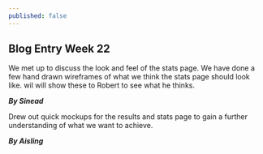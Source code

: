 ```yaml
---
published: false
---
```


## Blog Entry Week 22

We met up to discuss the look and feel of the stats page. We  have done a few hand drawn wireframes of what we think the stats page should look like. wil will show these to Robert to see what he thinks.

_**By Sinead**_

Drew out quick mockups for the results and stats page to gain a further understanding of what we want to achieve.

_**By Aisling**_
